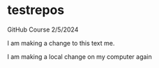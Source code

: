 # testrepos
GitHub Course 2/5/2024

I am making a change to this text me.

I am making a local change on my computer again 